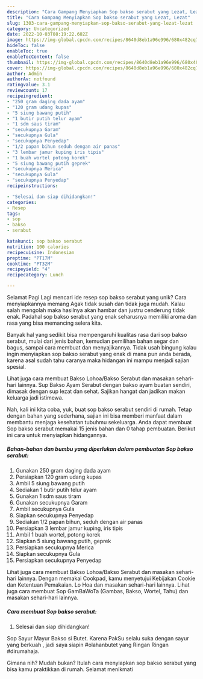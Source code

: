 ```yaml
---
description: "Cara Gampang Menyiapkan Sop bakso serabut yang Lezat, Lezat"
title: "Cara Gampang Menyiapkan Sop bakso serabut yang Lezat, Lezat"
slug: 1303-cara-gampang-menyiapkan-sop-bakso-serabut-yang-lezat-lezat
category: Uncategorized
date: 2022-10-03T08:19:22.602Z
image: https://img-global.cpcdn.com/recipes/8640d8eb1a96e996/680x482cq70/sop-bakso-serabut-foto-resep-utama.jpg
hideToc: false
enableToc: true
enableTocContent: false
thumbnail: https://img-global.cpcdn.com/recipes/8640d8eb1a96e996/680x482cq70/sop-bakso-serabut-foto-resep-utama.jpg
cover: https://img-global.cpcdn.com/recipes/8640d8eb1a96e996/680x482cq70/sop-bakso-serabut-foto-resep-utama.jpg
author: Admin
authorAv: notfound
ratingvalue: 3.1
reviewcount: 17
recipeingredient:
- "250 gram daging dada ayam"
- "120 gram udang kupas"
- "5 siung bawang putih"
- "1 butir putih telur ayam"
- "1 sdm saus tiram"
- "secukupnya Garam"
- "secukupnya Gula"
- "secukupnya Penyedap"
- "1/2 papan bihun seduh dengan air panas"
- "3 lembar jamur kuping iris tipis"
- "1 buah wortel potong korek"
- "5 siung bawang putih geprek"
- "secukupnya Merica"
- "secukupnya Gula"
- "secukupnya Penyedap"
recipeinstructions:

- "Selesai dan siap dihidangkan!"
categories:
- Resep
tags:
- sop
- bakso
- serabut

katakunci: sop bakso serabut 
nutrition: 100 calories
recipecuisine: Indonesian
preptime: "PT17M"
cooktime: "PT32M"
recipeyield: "4"
recipecategory: Lunch

---
```



Selamat Pagi Lagi mencari ide resep sop bakso serabut yang unik? Cara menyiapkannya memang Agak tidak susah dan tidak juga mudah. Kalau salah mengolah maka hasilnya akan hambar dan justru cenderung tidak enak. Padahal sop bakso serabut yang enak seharusnya memiliki aroma dan rasa yang bisa memancing selera kita.


Banyak hal yang sedikit bisa mempengaruhi kualitas rasa dari sop bakso serabut, mulai dari jenis bahan, kemudian pemilihan bahan segar dan bagus, sampai cara membuat dan menyajikannya. Tidak usah bingung kalau ingin menyiapkan sop bakso serabut yang enak di mana pun anda berada, karena asal sudah tahu caranya maka hidangan ini mampu menjadi sajian spesial.

Lihat juga cara membuat Bakso Lohoa/Bakso Serabut dan masakan sehari-hari lainnya. Sup Bakso Ayam Serabut dengan bakso ayam buatan sendiri, dimasak dengan sup lezat dan sehat. Sajikan hangat dan jadikan makan keluarga jadi istimewa.


Nah, kali ini kita coba, yuk, buat sop bakso serabut sendiri di rumah. Tetap dengan bahan yang sederhana, sajian ini bisa memberi manfaat dalam membantu menjaga kesehatan tubuhmu sekeluarga. Anda dapat membuat Sop bakso serabut memakai 15 jenis bahan dan 0 tahap pembuatan. Berikut ini cara untuk menyiapkan hidangannya.

<!--inarticleads1-->

##### Bahan-bahan dan bumbu yang diperlukan dalam pembuatan Sop bakso serabut:

1. Gunakan 250 gram daging dada ayam
1. Persiapkan 120 gram udang kupas
1. Ambil 5 siung bawang putih
1. Sediakan 1 butir putih telur ayam
1. Gunakan 1 sdm saus tiram
1. Gunakan secukupnya Garam
1. Ambil secukupnya Gula
1. Siapkan secukupnya Penyedap
1. Sediakan 1/2 papan bihun, seduh dengan air panas
1. Persiapkan 3 lembar jamur kuping, iris tipis
1. Ambil 1 buah wortel, potong korek
1. Siapkan 5 siung bawang putih, geprek
1. Persiapkan secukupnya Merica
1. Siapkan secukupnya Gula
1. Persiapkan secukupnya Penyedap


Lihat juga cara membuat Bakso Lohoa/Bakso Serabut dan masakan sehari-hari lainnya. Dengan memakai Cookpad, kamu menyetujui Kebijakan Cookie dan Ketentuan Pemakaian. Lo Hoa dan masakan sehari-hari lainnya. Lihat juga cara membuat Sop GamBaWoTa (Gambas, Bakso, Wortel, Tahu) dan masakan sehari-hari lainnya. 

<!--inarticleads2-->

##### Cara membuat Sop bakso serabut:


1. Selesai dan siap dihidangkan!

Sop Sayur Mayur Bakso si Butet. Karena PakSu selalu suka dengan sayur yang berkuah , jadi saya siapin #olahanbutet yang Ringan Ringan #dirumahaja. 

Gimana nih? Mudah bukan? Itulah cara menyiapkan sop bakso serabut yang bisa kamu praktikkan di rumah. Selamat menikmati
